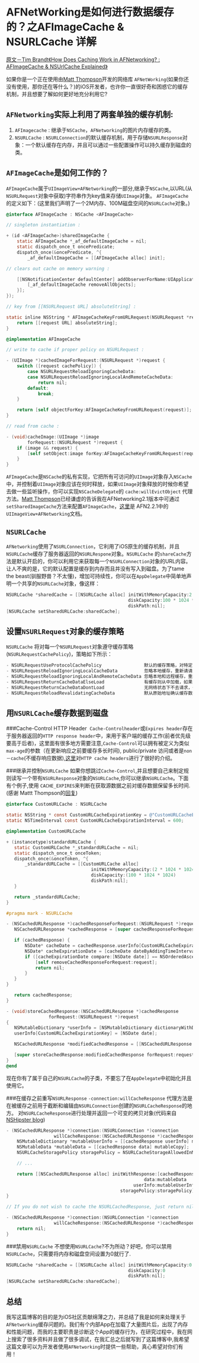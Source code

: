 
AFNetWorking是如何进行数据缓存的？之AFImageCache & NSURLCache 详解
===
[原文－Tim Brandt《How Does Caching Work in AFNetworking? : AFImageCache & NSUrlCache Explained》](http://blog.originate.com/blog/2014/02/20/afimagecache-vs-nsurlcache/)
   
   如果你是一个正在使用由[Matt Thompson](https://github.com/mattt)开发的网络库 `AFNetWorking`(如果你还没有使用，那你还在等什么？)的iOS开发者，也许你一直很好奇和困惑它的缓存机制，并且想要了解如何更好地充分利用它?
   
`AFNetworking`实际上利用了两套单独的缓存机制:
---

1. `AFImagecache` : 继承于`NSCache`，`AFNetworking`的图片内存缓存的类。
2. `NSURLCache`   : `NSURLConnection`的默认缓存机制，用于存储`NSURLResponse`对象：一个默认缓存在内存，并且可以通过一些配置操作可以持久缓存到磁盘的类。

`AFImageCache`是如何工作的？
---

`AFImageCache`属于`UIImageView+AFNetworking`的一部分,继承于`NSCache`,以URL(从`NSURLRequest`对象中获取)字符串作为key值来存储`UIImage`对象。
`AFImageCache`的定义如下：(这里我们声明了一个2M内存、100M磁盘空间的`NSURLCache`对象。)

```objective-c
@interface AFImageCache : NSCache <AFImageCache>

// singleton instantiation :

+ (id <AFImageCache>)sharedImageCache {
    static AFImageCache *_af_defaultImageCache = nil;
    static dispatch_once_t oncePredicate;
    dispatch_once(&oncePredicate, ^{
        _af_defaultImageCache = [[AFImageCache alloc] init];

// clears out cache on memory warning :

    [[NSNotificationCenter defaultCenter] addObserverForName:UIApplicationDidReceiveMemoryWarningNotification object:nil queue:[NSOperationQueue mainQueue] usingBlock:^(NSNotification * __unused notification) {
        [_af_defaultImageCache removeAllObjects];
    }];
});

// key from [[NSURLRequest URL] absoluteString] :

static inline NSString * AFImageCacheKeyFromURLRequest(NSURLRequest *request) {
    return [[request URL] absoluteString];
}

@implementation AFImageCache

// write to cache if proper policy on NSURLRequest :

- (UIImage *)cachedImageForRequest:(NSURLRequest *)request {
    switch ([request cachePolicy]) {
        case NSURLRequestReloadIgnoringCacheData:
        case NSURLRequestReloadIgnoringLocalAndRemoteCacheData:
            return nil;
        default:
            break;
    }

    return [self objectForKey:AFImageCacheKeyFromURLRequest(request)];
}

// read from cache :

- (void)cacheImage:(UIImage *)image
        forRequest:(NSURLRequest *)request {
    if (image && request) {
        [self setObject:image forKey:AFImageCacheKeyFromURLRequest(request)];
    }
}
```
`AFImageCache`是`NSCache`的私有实现，它把所有可访问的`UIImage`对象存入`NSCache`中，并控制着`UIImage`对象应该在何时释放，如果`UIImage`对象释放的时候你希望去做一些监听操作，你可以实现`NSCacheDelegate`的 `cache:willEvictObject` 代理方法。[Matt Thompson](https://github.com/mattt)已经谦虚的告诉我在AFNetworking2.1版本中可通过`setSharedImageCache`方法来配置`AFImageCache`，[这里](http://cocoadocs.org/docsets/AFNetworking/2.2.1/Categories/UIImageView+AFNetworking.html#//api/name/setSharedImageCache)是 AFN2.2.1中的`UIImageView+AFNetworking`文档。

`NSURLCache`
---
`AFNetworking`使用了`NSURLConnection`，它利用了iOS原生的缓存机制，并且`NSURLCache`缓存了服务器返回的`NSURLRespone`对象。`NSURLCache` 的`shareCache`方法是默认开启的，你可以利用它来获取每一个`NSURLConnection`对象的URL内容。让人不爽的是，它的默认配置是缓存到内存而且并没有写入到磁盘。为了tame the beast(驯服野兽？不太懂)，增加可持续性，你可以在`AppDelegate`中简单地声明一个共享的`NSURLCache`对象，像这样：
```objective-c
NSURLCache *sharedCache = [[NSURLCache alloc] initWithMemoryCapacity:2 * 1024 * 1024
                                              diskCapacity:100 * 1024 * 1024
                                              diskPath:nil];
[NSURLCache setSharedURLCache:sharedCache];
```

设置`NSURLRequest`对象的缓存策略
---
 `NSURLCache` 将对每一个`NSURLRequest`对象遵守缓存策略(`NSURLRequestCachePolicy`)，策略如下所示：

```objective-c
- NSURLRequestUseProtocolCachePolicy                默认的缓存策略，对特定的URL请求使用网络协议中实现的缓存逻辑
- NSURLRequestReloadIgnoringLocalCacheData          忽略本地缓存，重新请请求
- NSURLRequestReloadIgnoringLocalAndRemoteCacheData 忽略本地和远程缓存，重新请求
- NSURLRequestReturnCacheDataElseLoad               有缓存则从中加载，如果没有则去请求
- NSURLRequestReturnCacheDataDontLoad               无网络状态下不去请求，一直加载本地缓存数据无论其是否存在
- NSURLRequestReloadRevalidatingCacheData           默从原始地址确认缓存数据的合法性之后，缓存数据才可使用，否则请求原始地址
```
用`NSURLCache`缓存数据到磁盘
---
###Cache-Control HTTP Header
  `Cache-Controlheader`或`Expires header`存在于服务器返回的`HTTP response header`中，来用于客户端的缓存工作(前者优先级要高于后者)，这里面有很多地方需要注意,`Cache-Control`可以拥有被定义为类似`max-age`的参数（在更新响应之前要缓存多长时间), public/private 访问或者是`non－cache`(不缓存响应数据),[这里](http://dev.mobify.com/blog/beginners-guide-to-http-cache-headers/)对`HTTP cache headers`进行了很好的介绍。
  
###继承并控制`NSURLCache`
  如果你想跳过`Cache-Control`,并且想要自己来制定规则读写一个带有`NSURLResponse`对象的`NSURLCache`,你可以继承`NSURLCache`。下面有个例子,使用 `CACHE_EXPIRES`来判断在获取源数据之前对缓存数据保留多长时间.(感谢 Mattt Thompson的[回复](https://twitter.com/mattt/status/444538735838134272))
 ```objective-c
 @interface CustomURLCache : NSURLCache

static NSString * const CustomURLCacheExpirationKey = @"CustomURLCacheExpiration";
static NSTimeInterval const CustomURLCacheExpirationInterval = 600;

@implementation CustomURLCache

+ (instancetype)standardURLCache {
    static CustomURLCache *_standardURLCache = nil;
    static dispatch_once_t onceToken;
    dispatch_once(&onceToken, ^{
        _standardURLCache = [[CustomURLCache alloc]
                                 initWithMemoryCapacity:(2 * 1024 * 1024)
                                 diskCapacity:(100 * 1024 * 1024)
                                 diskPath:nil];
    }

    return _standardURLCache;
}

#pragma mark - NSURLCache

- (NSCachedURLResponse *)cachedResponseForRequest:(NSURLRequest *)request {
    NSCachedURLResponse *cachedResponse = [super cachedResponseForRequest:request];

    if (cachedResponse) {
        NSDate* cacheDate = cachedResponse.userInfo[CustomURLCacheExpirationKey];
        NSDate* cacheExpirationDate = [cacheDate dateByAddingTimeInterval:CustomURLCacheExpirationInterval];
        if ([cacheExpirationDate compare:[NSDate date]] == NSOrderedAscending) {
            [self removeCachedResponseForRequest:request];
            return nil;
        }
    }
}

    return cachedResponse;
}

- (void)storeCachedResponse:(NSCachedURLResponse *)cachedResponse
                 forRequest:(NSURLRequest *)request
{
    NSMutableDictionary *userInfo = [NSMutableDictionary dictionaryWithDictionary:cachedResponse.userInfo];
    userInfo[CustomURLCacheExpirationKey] = [NSDate date];

    NSCachedURLResponse *modifiedCachedResponse = [[NSCachedURLResponse alloc] initWithResponse:cachedResponse.response data:cachedResponse.data userInfo:userInfo storagePolicy:cachedResponse.storagePolicy];

    [super storeCachedResponse:modifiedCachedResponse forRequest:request];
}
@end
```
现在你有了属于自己的`NSURLCache`的子类，不要忘了在`AppDelegate`中初始化并且使用它。

###在缓存之前重写`NSURLResponse`
  `-connection:willCacheResponse` 代理方法是在被缓存之前用于截断和编辑由`NSURLConnection`创建的`NSURLCacheResponse`的地方。
对`NSURLCacheResponse`进行处理并返回一个可变的拷贝对象(代码来自[NSHipster blog](http://nshipster.com/nsurlcache/))
```objective-c
- (NSCachedURLResponse *)connection:(NSURLConnection *)connection
                  willCacheResponse:(NSCachedURLResponse *)cachedResponse {
    NSMutableDictionary *mutableUserInfo = [[cachedResponse userInfo] mutableCopy];
    NSMutableData *mutableData = [[cachedResponse data] mutableCopy];
    NSURLCacheStoragePolicy storagePolicy = NSURLCacheStorageAllowedInMemoryOnly;

    // ...

    return [[NSCachedURLResponse alloc] initWithResponse:[cachedResponse response]
                                                    data:mutableData
                                                userInfo:mutableUserInfo
                                           storagePolicy:storagePolicy];
}

// If you do not wish to cache the NSURLCachedResponse, just return nil from the delegate function:

- (NSCachedURLResponse *)connection:(NSURLConnection *)connection
                  willCacheResponse:(NSCachedURLResponse *)cachedResponse {
    return nil;
}
```
###禁用`NSURLCache`
   不想使用`NSURLCache`?不为所动？好吧，你可以禁用`NSURLCache`，只需要将内存和磁盘空间设置为0就行了.
```objective-c
NSURLCache *sharedCache = [[NSURLCache alloc] initWithMemoryCapacity:0
                                              diskCapacity:0
                                              diskPath:nil];
[NSURLCache setSharedURLCache:sharedCache];
```
总结
---
  我写这篇博客的目的是为iOS社区贡献绵薄之力，并总结了我是如何来处理关于`AFNetworking`缓存问题的。我们有个内部App在加载了大量图片后，出现了内存和性能问题，而我的主要职责是诊断这个App的缓存行为，在研究过程中，我在网上搜索了很多资料并且做了很多调试，在我汇总之后就写到了这篇博客中,我希望这篇文章可以为开发者使用`AFNetworking`时提供一些帮助，真心希望对你们有用！


